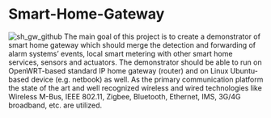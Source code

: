 # Smart-Home-Gateway
![sh_gw_github](https://cloud.githubusercontent.com/assets/7251912/9324688/d6f00a48-458c-11e5-95eb-202db1b189ad.png) 
The main goal of this project is to create a demonstrator of smart home gateway which should merge the detection and forwarding of alarm systems’ events, local smart metering with other smart home services, sensors and actuators. The demonstrator should be able to run on OpenWRT-based standard IP home gateway (router) and on Linux Ubuntu-based device (e.g. netbook) as well. As the primary communication platform the state of the art and well recognized wireless and wired technologies like Wireless M-Bus, IEEE 802.11, Zigbee, Bluetooth, Ethernet, IMS, 3G/4G broadband, etc. are utilized.
